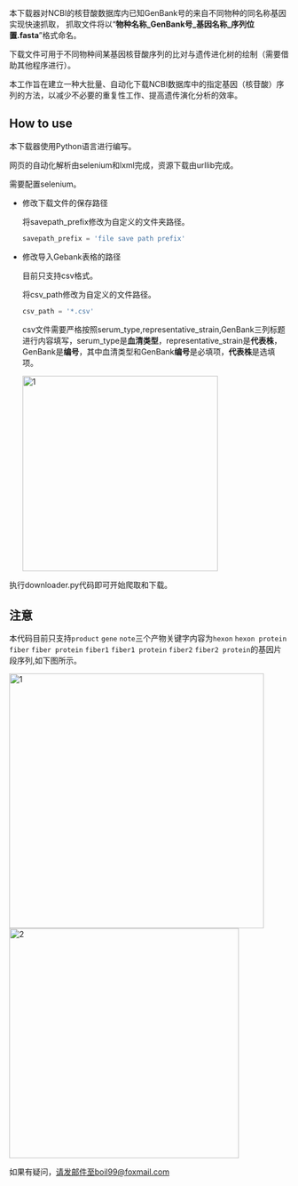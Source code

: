 
本下载器对NCBI的核苷酸数据库内已知GenBank号的来自不同物种的同名称基因实现快速抓取，
抓取文件将以“**物种名称\_GenBank号\_基因名称\_序列位置.fasta**”格式命名。

下载文件可用于不同物种间某基因核苷酸序列的比对与遗传进化树的绘制（需要借助其他程序进行）。

本工作旨在建立一种大批量、自动化下载NCBI数据库中的指定基因（核苷酸）序列的方法，以减少不必要的重复性工作、提高遗传演化分析的效率。

## How to use

本下载器使用Python语言进行编写。

网页的自动化解析由selenium和lxml完成，资源下载由urllib完成。

需要配置selenium。

-   修改下载文件的保存路径

    将savepath\_prefix修改为自定义的文件夹路径。
    ```python
    savepath_prefix = 'file save path prefix'
    ```
-   修改导入Gebank表格的路径

    目前只支持csv格式。

    将csv\_path修改为自定义的文件路径。
    ```python
    csv_path = '*.csv'
    ```
    csv文件需要严格按照serum\_type,representative\_strain,GenBank三列标题进行内容填写，serum\_type是**血清类型**，representative\_strain是**代表株**，GenBank是**编号**，其中血清类型和GenBank**编号**是必填项，**代表株**是选填项。

    <img width="352" alt="1" src="https://github.com/Boooil/NCBI-gene-sequence-Downloader/assets/42399437/85055f8a-0d00-44e6-b7b9-c3e3847e49b4">


执行downloader.py代码即可开始爬取和下载。

## 注意
本代码目前只支持`product` `gene` `note`三个产物关键字内容为`hexon` `hexon protein` `fiber` `fiber protein` `fiber1` `fiber1 protein` `fiber2` `fiber2 protein`的基因片段序列,如下图所示。

<img width="459" alt="1" src="https://github.com/Boooil/NCBI-gene-sequence-Downloader/assets/42399437/5eab45bb-cd3a-4619-856c-fadbd7ddbebf">

<img width="414" alt="2" src="https://github.com/Boooil/NCBI-gene-sequence-Downloader/assets/42399437/95e7d510-fe69-44c9-9fb3-ffe73bb24c86">

如果有疑问，请发邮件至boil99@foxmail.com

